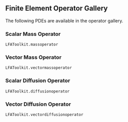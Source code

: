 ## Finite Element Operator Gallery

The following PDEs are available in the operator gallery.

### Scalar Mass Operator

```@docs
LFAToolkit.massoperator
```

### Vector Mass Operator

```@docs
LFAToolkit.vectormassoperator
```

### Scalar Diffusion Operator

```@docs
LFAToolkit.diffusionoperator
```

### Vector Diffusion Operator

```@docs
LFAToolkit.vectordiffusionoperator
```